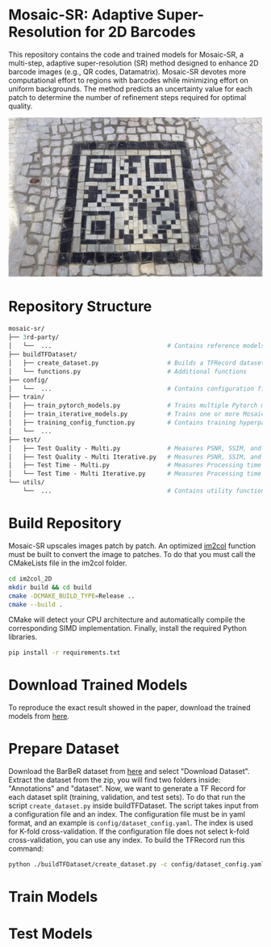 # Mosaic-SR: Adaptive Super-Resolution for 2D Barcodes
This repository contains the code and trained models for Mosaic-SR, a multi-step, adaptive super-resolution (SR) method designed to enhance 2D barcode images (e.g., QR codes, Datamatrix). Mosaic-SR devotes more computational effort to regions with barcodes while minimizing effort on uniform backgrounds. The method predicts an uncertainty value for each patch to determine the number of refinement steps required for optimal quality.

![Github Logo](./qr_2462926b.webp)

# Repository Structure
```graphql
mosaic-sr/
├── 3rd-party/  
│   └──  ...                                # Contains reference models for comparison
├── buildTFDataset/
│   ├── create_dataset.py                   # Builds a TFRecord dataset from annotations and images 
│   └── functions.py                        # Additional functions
├── config/
│   └──  ...                                # Contains configuration files in YAML format
├── train/
│   ├── train_pytorch_models.py             # Trains multiple Pytorch models (reference models)
│   ├── train_iterative_models.py           # Trains one or more Mosaic-SR models (ours)
│   ├── training_config_function.py         # Contains training hyperparameters, like batch size, lr-scheduling, etc.
│   └──  ...
├── test/
│   ├── Test Quality - Multi.py             # Measures PSNR, SSIM, and Decoding Rate of reference models
│   ├── Test Quality - Multi Iterative.py   # Measures PSNR, SSIM, and Decoding Rate of Mosaic-SR models
│   ├── Test Time - Multi.py                # Measures Processing time of reference models
│   └── Test Time - Multi Iterative.py      # Measures Processing time of Mosaic-SR models
└── utils/
    └──  ...                                # Contains utility functions
```

# Build Repository
Mosaic-SR upscales images patch by patch. An optimized [im2col](https://github.com/Henvezz95/im2col_2D) function must be built to convert the image to patches. To do that you must call the CMakeLists file in the im2col folder.  

```bash
cd im2col_2D
mkdir build && cd build
cmake -DCMAKE_BUILD_TYPE=Release ..
cmake --build .
```
CMake will detect your CPU architecture and automatically compile the corresponding SIMD implementation.
Finally, install the required Python libraries.
```bash
pip install -r requirements.txt
```
# Download Trained Models
To reproduce the exact result showed in the paper, download the trained models from [here](https://unimore365-my.sharepoint.com/:f:/g/personal/319554_unimore_it/EvX00yibh_1FhSxN_m8cYHsBVYnna4--NamdGXx9eIysNg?e=kE5gnY).

# Prepare Dataset
Download the BarBeR dataset from [here](https://ditto.ing.unimore.it/barber/) and select "Download Dataset". Extract the dataset from the zip, you will find two folders inside: "Annotations" and "dataset". 
Now, we want to generate a TF Record for each dataset split (training, validation, and test sets). To do that run the script `create_dataset.py` inside buildTFDataset. The script takes input from a configuration file and an index. The configuration file must be in yaml format, and an example is `config/dataset_config.yaml`. The index is used for K-fold cross-validation. If the configuration file does not select k-fold cross-validation, you can use any index. To build the TFRecord run this command:
```bash
python ./buildTFDataset/create_dataset.py -c config/dataset_config.yaml -k 0
```
# Train Models
# Test Models

